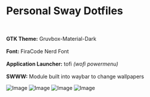 # Personal Sway Dotfiles
<br>

**GTK Theme:** Gruvbox-Material-Dark <br>  
**Font:** FiraCode Nerd Font <br>  
**Application Launcher:** tofi *(wofi powermenu)* <br>  
**SWWW:** Module built into waybar to change wallpapers <br>  

![Image](https://github.com/user-attachments/assets/6457d819-c843-448a-9eb3-50bbcccce780)
![Image](https://github.com/user-attachments/assets/074e2637-f207-4a9a-b7eb-ffcb526c3464)
![Image](https://github.com/user-attachments/assets/ac94468b-2648-4b35-bd07-6cb96ceaabaa)
![Image](https://github.com/user-attachments/assets/ad233772-47d9-49d5-a832-70702a5c5106)
